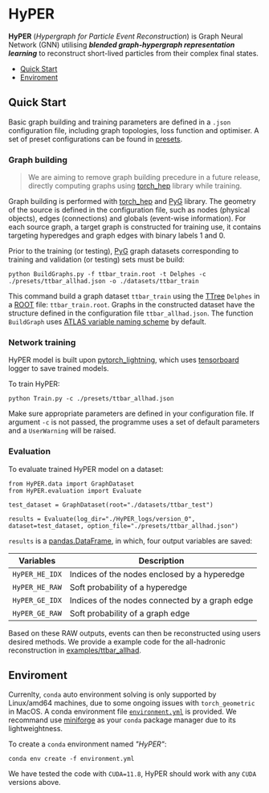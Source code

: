 # HyPER

**HyPER** (_Hypergraph for Particle Event Reconstruction_) is Graph Neural Network (GNN) utilising **_blended graph-hypergraph representation learning_** to reconstruct short-lived particles from their complex final states.

- [Quick Start](#quick-start)
- [Enviroment](#environment)

## Quick Start

Basic graph building and training parameters are defined in a `.json` configuration file, including graph topologies, loss function and optimiser. A set of preset configurations can be found in [presets](./presets).


### Graph building
> We are aiming to remove graph building precedure in a future release, directly computing graphs using [torch_hep](https://github.com/tzuhanchang/pytorch_hep) library while training.

Graph building is performed with [torch_hep](https://github.com/tzuhanchang/pytorch_hep) and [PyG](https://github.com/pyg-team/pytorch_geometric) library. The geometry of the source is defined in the configuration file, such as nodes (physical objects), edges (connections) and globals (event-wise information). For each source graph, a target graph is constructed for training use, it contains targeting hyperedges and graph edges with binary labels 1 and 0.

Prior to the training (or testing), [PyG](https://github.com/pyg-team/pytorch_geometric) graph datasets corresponding to training and validation (or testing) sets must be build:
```
python BuildGraphs.py -f ttbar_train.root -t Delphes -c ./presets/ttbar_allhad.json -o ./datasets/ttbar_train
```
This command build a graph dataset `ttbar_train` using the [TTree](https://root.cern.ch/doc/master/classTTree.html) `Delphes` in a [ROOT](https://root.cern) file: `ttbar_train.root`. Graphs in the constructed dataset have the structure defined in the configuration file `ttbar_allhad.json`.
The function `BuildGraph` uses [ATLAS variable naming scheme](http://opendata.atlas.cern/books/current/openatlasdatatools/_book/variable_names.html) by default.


### Network training
HyPER model is built upon [pytorch_lightning](https://lightning.ai/docs/pytorch/stable/), which uses [tensorboard](https://www.tensorflow.org/tensorboard) logger to save trained models.

To train HyPER:
```
python Train.py -c ./presets/ttbar_allhad.json
```
Make sure appropriate parameters are defined in your configuration file. If argument `-c` is not passed, the programme uses a set of default parameters and a `UserWarning` will be raised. 


### Evaluation
To evaluate trained HyPER model on a dataset:
```
from HyPER.data import GraphDataset
from HyPER.evaluation import Evaluate

test_dataset = GraphDataset(root="./datasets/ttbar_test")

results = Evaluate(log_dir="./HyPER_logs/version_0", dataset=test_dataset, option_file="./presets/ttbar_allhad.json")
```
`results` is a [pandas.DataFrame](https://pandas.pydata.org/pandas-docs/stable/reference/api/pandas.DataFrame.html), in which, four output variables are saved:

| Variables | Description |
| ------------- | ------------- |
| `HyPER_HE_IDX` | Indices of the nodes enclosed by a hyperedge  |
| `HyPER_HE_RAW` | Soft probability of a hyperedge |
| `HyPER_GE_IDX` | Indices of the nodes connected by a graph edge |
| `HyPER_GE_RAW` | Soft probability of a graph edge |

Based on these RAW outputs, events can then be reconstructed using users desired methods. We provide a example code for the all-hadronic reconstruction in [examples/ttbar_allhad](examples/ttbar_allhad).


## Enviroment
Currenlty, `conda` auto environment solving is only supported by Linux/amd64 machines, due to some ongoing issues with `torch_geometric` in MacOS. A conda environment file [`environment.yml`](environment.yml) is provided. We recommand use [miniforge](https://github.com/conda-forge/miniforge) as your `conda` package manager due to its lightweightness.

To create a `conda` environment named _"HyPER"_:
```
conda env create -f environment.yml
```

We have tested the code with `CUDA=11.8`, HyPER should work with any `CUDA` versions above.